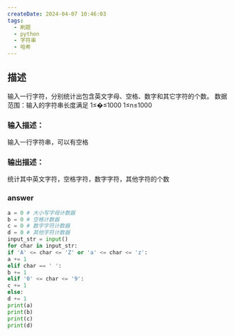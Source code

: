 ```yaml
---
createDate: 2024-04-07 10:46:03
tags:
  - 刷题
  - python
  - 字符串
  - 哈希
---
```

## 描述
输入一行字符，分别统计出包含英文字母、空格、数字和其它字符的个数。
数据范围：输入的字符串长度满足 1≤�≤1000 1≤n≤1000 
### 输入描述：
输入一行字符串，可以有空格
### 输出描述：
统计其中英文字符，空格字符，数字字符，其他字符的个数
### answer
```python
a = 0 # 大小写字母计数器
b = 0 # 空格计数器
c = 0 # 数字字符计数器
d = 0 # 其他字符计数器
input_str = input()
for char in input_str:
if 'A' <= char <= 'Z' or 'a' <= char <= 'z':
a += 1
elif char == ' ':
b += 1
elif '0' <= char <= '9':
c += 1
else:
d += 1
print(a)
print(b)
print(c)
print(d)
```